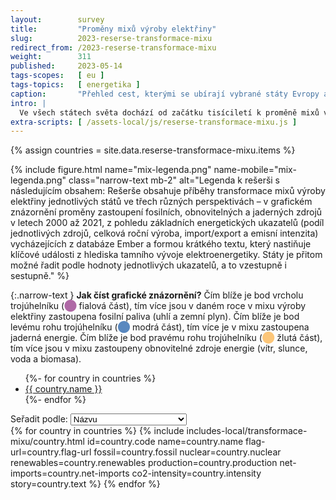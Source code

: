 ```yaml
---
layout:        survey
title:         "Proměny mixů výroby elektřiny"
slug:          2023-reserse-transformace-mixu
redirect_from: /2023-reserse-transformace-mixu
weight:        311
published:     2023-05-14
tags-scopes:   [ eu ]
tags-topics:   [ energetika ]
caption:       "Přehled cest, kterými se ubírají vybrané státy Evropy a světa v transformaci mixu výroby elektřiny."
intro: |
  Ve všech státech světa dochází od začátku tisíciletí k proměně mixů výroby elektřiny – v Česku se na výrobě elektřiny stále z více než poloviny podílí fosilní paliva, naopak na Slovensku je to jaderná energie. V souvislosti s klimatickými cíly pro snižování emisí skleníkových plynů však obecně dochází k útlumu elektřiny z fosilních paliv, především z uhlí, a více či méně se zvyšuje zastoupení obnovitelných zdrojů – hlavně větrných a solárních. V několika státech hraje nadále důležitou roli jaderná energetika, avšak přístup k ní se napříč státy liší – zatímco některé v ní vidí cestu k dekarbonizaci (Česko nebo Francie), jiné se rozhodly pro její úplné opuštění (Německo či Itálie).
extra-scripts: [ /assets-local/js/reserse-transformace-mixu.js ]
---
```


{% assign countries = site.data.reserse-transformace-mixu.items %}

{% include figure.html
name="mix-legenda.png"
name-mobile="mix-legenda.png"
class="narrow-text mb-2"
alt="Legenda k rešerši s následujícím obsahem: Rešerše obsahuje příběhy transformace mixů výroby elektřiny jednotlivých států ve třech různých perspektivách – v grafickém znázornění proměny zastoupení fosilních, obnovitelných a jaderných zdrojů v letech 2000 až 2021, z pohledu základních energetických ukazatelů (podíl jednotlivých zdrojů, celková roční výroba, import/export a emisní intenzita) vycházejících z databáze Ember a formou krátkého textu, který nastiňuje klíčové události z hlediska tamního vývoje elektroenergetiky. Státy je přitom možné řadit podle hodnoty jednotlivých ukazatelů, a to vzestupně i sestupně."
%}

{:.narrow-text  }
**Jak číst grafické znázornění?** Čím blíže je bod vrcholu trojúhelníku (<span style="color:#af69a6">⬤</span> fialová část), tím více jsou v daném roce v mixu výroby elektřiny zastoupena fosilní paliva (uhlí a zemní plyn). Čím blíže je bod levému rohu trojúhelníku (<span style="color:#5988bf">⬤</span> modrá část), tím více je v mixu zastoupena jaderná energie. Čím blíže je bod pravému rohu trojúhelníku (<span style="color:#fcc679">⬤</span> žlutá část), tím více jsou v mixu zastoupeny obnovitelné zdroje energie (vítr, slunce, voda a biomasa).

<ul class="inline-bullet-list">
    {%- for country in countries %}
    <li><a href="#{{ country.code }}">{{ country.name }}</a></li>
    {%- endfor %}
</ul>

<div class="d-none justify-content-end align-items-center">
    <label class="mb-0 mr-2" for="mixes-sort-property-selector">Seřadit podle:</label>
    <select id="mixes-sort-property-selector" class="custom-select w-auto" value="name">
        <option value="name">Názvu</option>
        <option value="fossil">Podílu fosilních paliv</option>
        <option value="nuclear">Podílu jádra</option>
        <option value="renewables">Podílu obnovitelných zdrojů</option>
        <option value="production">Celkové roční výroby</option>
        <option value="netImports">Čistého importu/exportu</option>
        <option value="co2Intensity">Emisní intenzity</option>
    </select>
    <a class="btn btn-secondary sort-order-selector" href="{{ page.url }}">
        <i class="fas fa-arrow-down-a-z"></i>
    </a>
</div>

<div id="mix-transformation-survey-countries">
    {% for country in countries %}
    {% include includes-local/transformace-mixu/country.html
        id=country.code
        name=country.name
        flag-url=country.flag-url
        fossil=country.fossil
        nuclear=country.nuclear
        renewables=country.renewables
        production=country.production
        net-imports=country.net-imports
        co2-intensity=country.intensity
        story=country.text
    %}
    {% endfor %}
</div>
